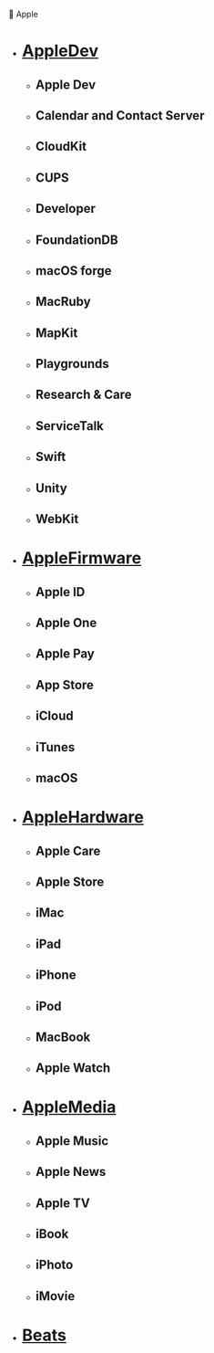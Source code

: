 🍎 Apple

- # [AppleDev](https://github.com/LM-Firefly/Rules/blob/master/Clash-RuleSet-Classical/Apple/AppleDev.yaml)

  - ## Apple Dev

  - ## Calendar and Contact Server

  - ## CloudKit

  - ## CUPS

  - ## Developer

  - ## FoundationDB

  - ## macOS forge

  - ## MacRuby

  - ## MapKit

  - ## Playgrounds

  - ## Research & Care

  - ## ServiceTalk

  - ## Swift

  - ## Unity

  - ## WebKit

- # [AppleFirmware](https://github.com/LM-Firefly/Rules/blob/master/Clash-RuleSet-Classical/Apple/AppleFirmware.yaml)

  - ## Apple ID

  - ## Apple One

  - ## Apple Pay

  - ## App Store

  - ## iCloud

  - ## iTunes

  - ## macOS

- # [AppleHardware](https://github.com/LM-Firefly/Rules/blob/master/Clash-RuleSet-Classical/Apple/AppleHardware.yaml)

  - ## Apple Care

  - ## Apple Store

  - ## iMac

  - ## iPad

  - ## iPhone

  - ## iPod

  - ## MacBook

  - ## Apple Watch

- # [AppleMedia](https://github.com/LM-Firefly/Rules/blob/master/Clash-RuleSet-Classical/Apple/AppleMedia.yaml)

  - ## Apple Music

  - ## Apple News

  - ## Apple TV

  - ## iBook

  - ## iPhoto

  - ## iMovie

- # [Beats](https://github.com/LM-Firefly/Rules/blob/master/Clash-RuleSet-Classical/Apple/Beats.yaml)
